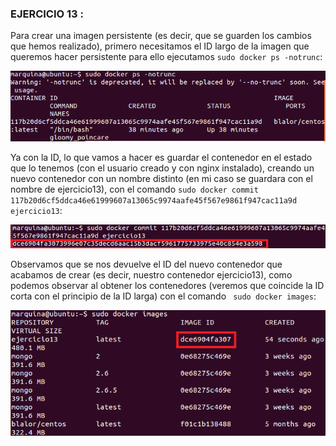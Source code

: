 ### EJERCICIO  13 :

Para crear una imagen persistente (es decir, que se guarden los cambios que hemos realizado), primero necesitamos el ID largo de la imagen que queremos hacer persistente para ello ejecutamos `sudo docker ps -notrunc`:

![](capturas/71.png)

Ya con la ID, lo que vamos a hacer es guardar el contenedor en el estado que lo tenemos (con el usuario creado y con nginx instalado), creando un nuevo contenedor con un nombre distinto (en mi caso se guardara con el nombre de ejercicio13), con el comando `sudo docker commit 117b20d6cf5ddca46e61999607a13065c9974aafe45f567e9861f947cac11a9d ejercicio13`:

![](capturas/72.png)

Observamos que se nos devuelve el ID del nuevo contenedor que acabamos de crear (es decir, nuestro contenedor ejercicio13), como podemos observar al obtener los contenedores (veremos que coincide la ID corta con el principio de la ID larga) con el comando ` sudo docker images`:

![](capturas/73.png)